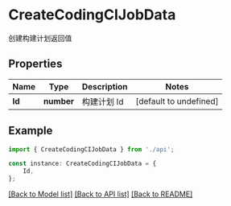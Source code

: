 # CreateCodingCIJobData

创建构建计划返回值

## Properties

Name | Type | Description | Notes
------------ | ------------- | ------------- | -------------
**Id** | **number** | 构建计划 Id | [default to undefined]

## Example

```typescript
import { CreateCodingCIJobData } from './api';

const instance: CreateCodingCIJobData = {
    Id,
};
```

[[Back to Model list]](../README.md#documentation-for-models) [[Back to API list]](../README.md#documentation-for-api-endpoints) [[Back to README]](../README.md)
